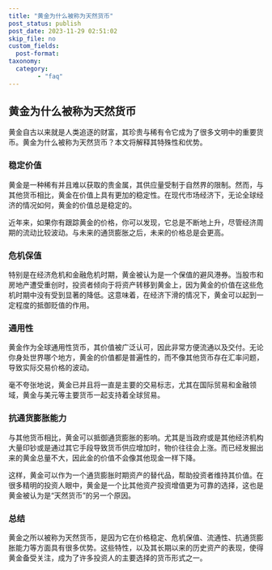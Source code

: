 ```yaml
---
title: "黄金为什么被称为天然货币"
post_status: publish
post_date: 2023-11-29 02:51:02
skip_file: no
custom_fields: 
  post-format: 
taxonomy:
  category:
        - "faq"
---
```


## 黄金为什么被称为天然货币

黄金自古以来就是人类追逐的财富，其珍贵与稀有令它成为了很多文明中的重要货币。黄金为什么被称为天然货币？本文将解释其特殊性和优势。

### 稳定价值

黄金是一种稀有并且难以获取的贵金属，其供应量受制于自然界的限制。然而，与其他货币相比，黄金在价值上具有更加的稳定性。在现代市场经济下，无论全球经济的情况如何，黄金的价值总是稳定的。

近年来，如果你有跟踪黄金的价格，你可以发现，它总是不断地上升，尽管经济周期的流动比较波动。与未来的通货膨胀之后，未来的价格总是会更高。

### 危机保值

特别是在经济危机和金融危机时期，黄金被认为是一个保值的避风港券。当股市和房地产遭受重创时，投资者倾向于将资产转移到黄金上，因为黄金的价值在这些危机时期中没有受到显著的降低。这意味着，在经济下滑的情况下，黄金可以起到一定程度的抵御贬值的作用。

### 通用性

黄金作为全球通用性货币，其价值被广泛认可，因此非常方便流通以及交付。无论你身处世界哪个地方，黄金的价值都是普遍性的，而不像其他货币存在汇率问题，导致实际交易价格的波动。

毫不夸张地说，黄金已并且将一直是主要的交易标志，尤其在国际贸易和金融领域，黄金与美元等主要货币一起支持着全球贸易。

### 抗通货膨胀能力

与其他货币相比，黄金可以抵御通货膨胀的影响。尤其是当政府或是其他经济机构大量印钞或是通过其它手段导致货币供应增加时，物价往往会上涨。而已经发掘出来的黄金总量不大，因此金的价值不会像其他现金一样下降。

这样，黄金可以作为一个通货膨胀时期资产的替代品，帮助投资者维持其价值。在很多精明的投资人眼中，黄金是一个比其他资产投资增值更为可靠的选择，这也是黄金被认为是“天然货币”的另一个原因。

### 总结

黄金之所以被称为天然货币，是因为它在价格稳定、危机保值、流通性、抗通货膨胀能力等方面具有很多优势。这些特性，以及其长期以来的历史资产的表现，使得黄金备受关注，成为了许多投资人的主要选择的货币形式之一。
